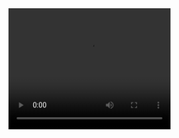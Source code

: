 <!DOCTYPE html>
<html>
<body>
​
<video width="320" height="240" controls>
  <source src="RPReplay_Final1699042684.mov" type="video/mp4">
  Your browser does not support the video tag.
</video>
​
</body>
</html>
